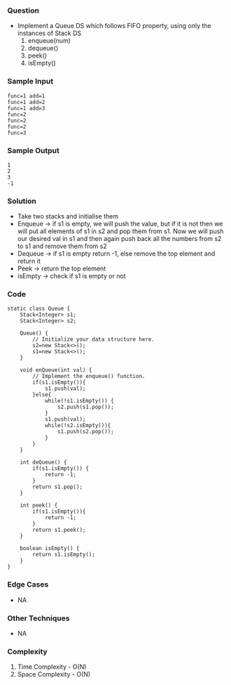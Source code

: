 ### Question
- Implement a Queue DS which follows FIFO property, using only the instances of Stack DS
    1. enqueue(num)
    2. dequeue()
    3. peek()
    4. isEmpty()

### Sample Input
    func=1 add=1
    func=1 add=2
    func=1 add=3
    func=2
    func=2 
    func=2
    func=3

### Sample Output
    1 
    2
    3
    -1

### Solution
- Take two stacks and initialise them
- Enqueue -> if s1 is empty, we will push the value, but if it is not then we will put all elements of s1 in s2 and pop them from s1. Now we will push our desired val in s1 and then again push back all the numbers from s2 to s1 and remove them from s2
- Dequeue -> if s1 is empty return -1, else remove the top element and return it
- Peek -> return the top element
- isEmpty -> check if s1 is empty or not

### Code
    static class Queue {
        Stack<Integer> s1;
        Stack<Integer> s2;

        Queue() {
            // Initialize your data structure here.
            s2=new Stack<>();
            s1=new Stack<>();
        }

        void enQueue(int val) {
            // Implement the enqueue() function.
            if(s1.isEmpty()){
                s1.push(val);
            }else{
                while(!s1.isEmpty()) {
                    s2.push(s1.pop());
                }
                s1.push(val);
                while(!s2.isEmpty()){
                    s1.push(s2.pop());
                }
            }
        }

        int deQueue() {
            if(s1.isEmpty()) {
                return -1;
            }
            return s1.pop();
        }

        int peek() {
            if(s1.isEmpty()){
                return -1;
            }
            return s1.peek();
        }

        boolean isEmpty() {
            return s1.isEmpty();
        }
    }

### Edge Cases
- NA

### Other Techniques
- NA

### Complexity
1. Time Complexity - O(N)
2. Space Complexity - O(N)